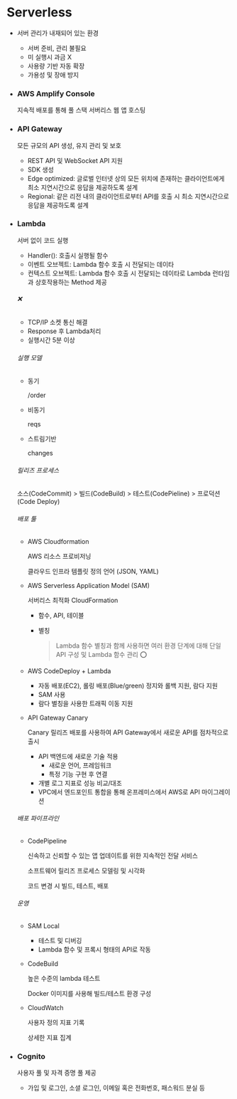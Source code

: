 # Serverless

- 서버 관리가 내재되어 있는 환경
  - 서버 준비, 관리 불필요
  - 미 실행시 과금 X
  - 사용량 기반 자동 확장
  - 가용성 및 장애 방지
  
- ### AWS Amplify Console

  지속적 배포를 통해 풀 스택 서버리스 웹 앱 호스팅

- ### API Gateway

  모든 규모의 API 생성, 유지 관리 및 보호

  - REST API 및 WebSocket API 지원
  - SDK 생성
  - Edge optimized: 글로벌 인터넷 상의 모든 위치에 존재하는 클라이언트에게 최소 지연시간으로 응답을 제공하도록 설계
  - Regional: 같은 리전 내의 클라이언트로부터 API를 호출 시 최소 지연시간으로 응답을 제공하도록 설계

- ### Lambda

  서버 없이 코드 실행

  - Handler(): 호출시 실행될 함수
  - 이벤트 오브젝트: Lambda 함수 호출 시 전달되는 데이타
  - 컨텍스트 오브젝트:  Lambda 함수 호출 시 전달되는 데이타로 Lambda 런타임과 상호작용하는 Method 제공

  ###### :x:

  - TCP/IP 소켓 통신 해결
  - Response 후 Lambda처리
  - 실행시간 5분 이상

  ###### 실행 모델

  - 동기

    /order

  - 비동기

    reqs

  - 스트림기반

    changes

  ###### 릴리즈 프로세스

  소스(CodeCommit) > 빌드(CodeBuild) > 테스트(CodePieline) > 프로덕션(Code Deploy)

  ###### 배포 툴

  - AWS Cloudformation

    AWS 리소스 프로비저닝

    클라우드 인프라 템플릿 정의 언어 (JSON, YAML)

  - AWS Serverless Application Model (SAM)

    서버리스 최적화 CloudFormation

    - 함수, API, 테이블

    - 별칭

      > Lambda 함수 별칭과 함께 사용하면 여러 환경 단계에 대해 단일 API 구성 및 Lambda 함수 관리 :o:

  - AWS CodeDeploy + Lambda

    - 자동 배포(EC2), 롤링 배포(Blue/green) 정지와 롤백 지원, 람다 지원
    - SAM 사용
    - 람다 별칭을 사용한 트래픽 이동 지원

  - API Gateway Canary

    Canary 릴리즈 배포를 사용하여 API Gateway에서 새로운 API를 점차적으로 출시

    - API 백엔드에 새로운 기술 적용
      - 새로운 언어, 프레임워크
      - 특정 기능 구현 후 연결
    - 개별 로그 지표로 성능 비교/대조
    - VPC에서 엔드포인트 통합을 통해 온프레미스에서 AWS로 API 마이그레이션

  ###### 배포 파이프라인

  - CodePipeline

    신속하고 신뢰할 수 있는 앱 업데이트를 위한 지속적인 전달 서비스

    소프트웨어 릴리즈 프로세스 모델링 및 시각화

    코드 변경 시 빌드, 테스트, 배포

  ###### 운영

  - SAM Local

    - 테스트 및 디버깅
    - Lambda 함수 및 프록시 형태의 API로 작동

  - CodeBuild

    높은 수준의 lambda 테스트

    Docker 이미지를 사용해 빌드/테스트 환경 구성

  - CloudWatch

    사용자 정의 지표 기록

    상세한 지표 집계

- ### Cognito

  사용자 풀 및 자격 증명 풀 제공

  - 가입 및 로그인, 소셜 로그인, 이메일 혹은 전화번호, 패스워드 분실 등